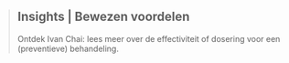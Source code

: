 ><h2>Insights | Bewezen voordelen</h2>
>
>Ontdek Ivan Chai: lees meer over de effectiviteit of dosering voor een (preventieve) behandeling.
